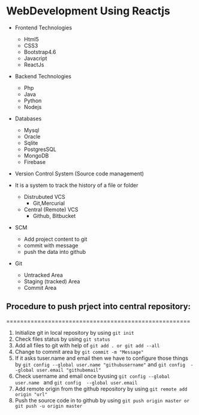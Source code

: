 # WebDevelopment Using Reactjs

+ Frontend Technologies
    + Html5
    + CSS3
    + Bootstrap4.6
    + Javacript
    + ReactJs

+ Backend Technologies

    + Php
    + Java
    + Python
    + Nodejs
    
+ Databases

    - Mysql
    - Oracle
    - Sqlite
    - PostgresSQL
    - MongoDB
    - Firebase

+ Version Control System (Source code management)
+ It is a system to track the history of a file or folder
    - Distrubuted VCS
        - Git,Mercurial
    - Central (Remote) VCS
        - Github, Bitbucket

+ SCM
    + Add project content to git
    + commit with message
    + push the data into github

+ Git
    - Untracked Area
    - Staging (tracked) Area
    - Commit Area


## Procedure to push prject into central repository:
=====================================================

1. Initialize git in local repository by using `git init`
2. Check files status by using `git status`
3. Add all files to git with help of `git add . or git add --all`
4. Change to commit area by `git commit -m "Message"`
5. If it asks tuser.name and email then we have to configure those things by `git config --global user.name "githubusername"` and `git config  --global user.email "githubemail"`
6. Check username and email once byusing  `git config --global user.name ` and `git config  --global user.email`
7. Add remote origin from the github repository by using `git remote add origin "url"`
8. Push the source code in to github by using `git push origin master or git push -u origin master`

